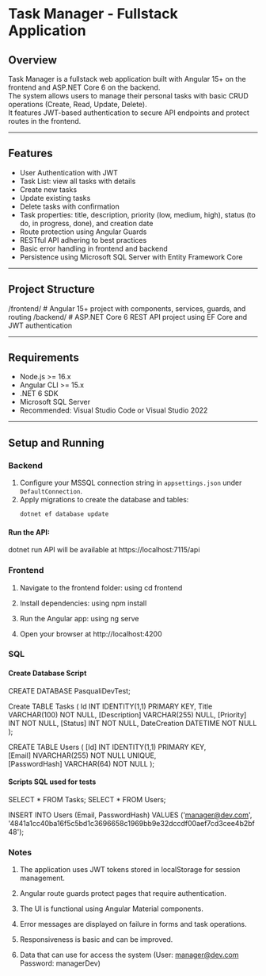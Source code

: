 # Task Manager - Fullstack Application

## Overview

Task Manager is a fullstack web application built with Angular 15+ on the frontend and ASP.NET Core 6 on the backend.  
The system allows users to manage their personal tasks with basic CRUD operations (Create, Read, Update, Delete).  
It features JWT-based authentication to secure API endpoints and protect routes in the frontend.

---

## Features

- User Authentication with JWT
- Task List: view all tasks with details
- Create new tasks
- Update existing tasks
- Delete tasks with confirmation
- Task properties: title, description, priority (low, medium, high), status (to do, in progress, done), and creation date
- Route protection using Angular Guards
- RESTful API adhering to best practices
- Basic error handling in frontend and backend
- Persistence using Microsoft SQL Server with Entity Framework Core

---

## Project Structure

/frontend/ # Angular 15+ project with components, services, guards, and routing
/backend/ # ASP.NET Core 6 REST API project using EF Core and JWT authentication

---

## Requirements

- Node.js >= 16.x
- Angular CLI >= 15.x
- .NET 6 SDK
- Microsoft SQL Server
- Recommended: Visual Studio Code or Visual Studio 2022

---

## Setup and Running

### Backend

1. Configure your MSSQL connection string in `appsettings.json` under `DefaultConnection`.
2. Apply migrations to create the database and tables:
   ```bash
   dotnet ef database update

#### Run the API:

dotnet run
API will be available at https://localhost:7115/api

### Frontend

1. Navigate to the frontend folder:
using cd frontend

2. Install dependencies: 
using npm install

3. Run the Angular app:
using ng serve

4. Open your browser at http://localhost:4200

### SQL
#### Create Database Script

CREATE DATABASE PasqualiDevTest;

Create TABLE Tasks (
    Id INT IDENTITY(1,1) PRIMARY KEY,
    Title VARCHAR(100) NOT NULL,
    [Description] VARCHAR(255) NULL,
    [Priority] INT NOT NULL,
    [Status] INT NOT NULL,
    DateCreation DATETIME NOT NULL
);

CREATE TABLE Users (
    [Id] INT IDENTITY(1,1) PRIMARY KEY,    
    [Email] NVARCHAR(255) NOT NULL UNIQUE,    
    [PasswordHash] VARCHAR(64) NOT NULL
);

#### Scripts SQL used for tests

SELECT * FROM Tasks;
SELECT * FROM Users;

INSERT INTO Users (Email, PasswordHash)
VALUES ('manager@dev.com', '4841a1cc40ba16f5c5bd1c3696658c1969bb9e32dccdf00aef7cd3cee4b2bf48');


### Notes

1. The application uses JWT tokens stored in localStorage for session management.

2. Angular route guards protect pages that require authentication.

3. The UI is functional using Angular Material components.

4. Error messages are displayed on failure in forms and task operations.

5. Responsiveness is basic and can be improved.

6. Data that can use for access the system (User: manager@dev.com Password: managerDev)



